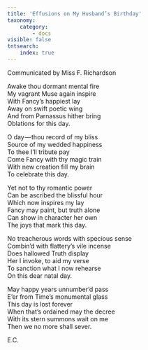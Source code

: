 ```yaml
---
title: 'Effusions on My Husband’s Birthday'
taxonomy:
    category:
        - docs
visible: false
tntsearch:
    index: true
---
```


<div class="author">Communicated by Miss F. Richardson</div>

Awake thou dormant mental fire  
My vagrant Muse again inspire  
With Fancy’s happiest lay  
Away on swift poetic wing  
And from Parnassus hither bring  
Oblations for this day.

O day — thou record of my bliss  
Source of my wedded happiness  
To thee I’ll tribute pay  
Come Fancy with thy magic train  
With new creation fill my brain  
To celebrate this day.

Yet not to thy romantic power  
Can be ascribed the blissful hour  
Which now inspires my lay  
Fancy may paint, but truth alone  
Can show in character her own  
The joys that mark this day.

No treacherous words with specious sense  
Combin’d with flattery’s vile incense  
Does hallowed Truth display  
Her I invoke, to aid my verse  
To sanction what I now rehearse  
On this dear natal day.

May happy years unnumber’d pass  
E’er from Time’s monumental glass  
This day is lost forever  
When that’s ordained may the decree  
With its stern summons wait on me  
Then we no more shall sever.

E.C.
